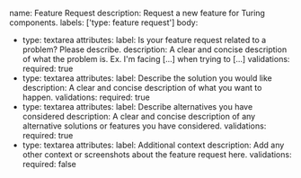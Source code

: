 name: Feature Request
description: Request a new feature for Turing components.
labels: ['type: feature request']
body:
  - type: textarea
    attributes:
      label: Is your feature request related to a problem? Please describe.
      description: A clear and concise description of what the problem is. Ex. I'm facing [...] when trying to [...]
    validations:
      required: true
  - type: textarea
    attributes:
      label: Describe the solution you would like
      description: A clear and concise description of what you want to happen.
    validations:
      required: true
  - type: textarea
    attributes:
      label: Describe alternatives you have considered
      description: A clear and concise description of any alternative solutions or features you have considered.
    validations:
      required: true
  - type: textarea
    attributes:
      label: Additional context
      description: Add any other context or screenshots about the feature request here.
    validations:
      required: false
